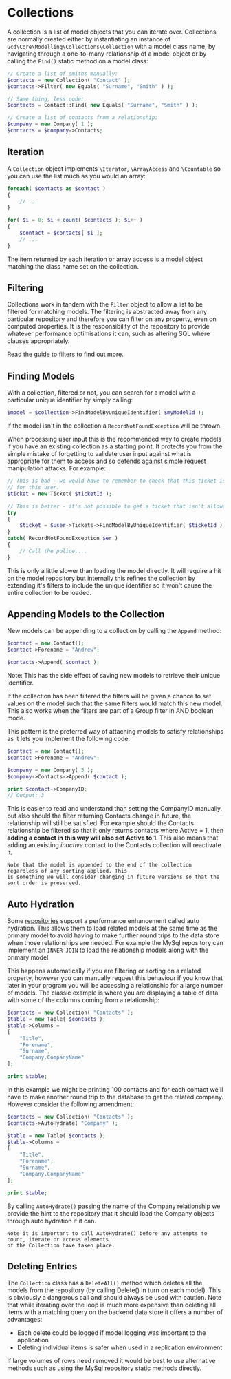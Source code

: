 Collections
===

A collection is a list of model objects that you can iterate over. Collections are normally created
either by instantiating an instance of `Gcd\Core\Modelling\Collections\Collection` with a model
class name, by navigating through a one-to-many relationship of a model object or by calling the
`Find()` static method on a model class:

~~~ php
// Create a list of smiths manually:
$contacts = new Collection( "Contact" );
$contacts->Filter( new Equals( "Surname", "Smith" ) );

// Same thing, less code:
$contacts = Contact::Find( new Equals( "Surname", "Smith" ) );

// Create a list of contacts from a relationship:
$company = new Company( 1 );
$contacts = $company->Contacts;
~~~

## Iteration

A `Collection` object implements `\Iterator`, `\ArrayAccess` and `\Countable` so you can use the
list much as you would an array:

~~~ php
foreach( $contacts as $contact )
{
	// ...
}

for( $i = 0; $i < count( $contacts ); $i++ )
{
	$contact = $contacts[ $i ];
	// ...
}
~~~

The item returned by each iteration or array access is a model object matching the class name set on
the collection.

## Filtering

Collections work in tandem with the `Filter` object to allow a list to be filtered for matching
models. The filtering is abstracted away from any particular repository and therefore you can filter
on any property, even on computed properties. It is the responsibility of the repository to provide
whatever performance optimisations it can, such as altering SQL where clauses appropriately.

Read the [guide to filters](filters/index) to find out more.

## Finding Models

With a collection, filtered or not, you can search for a model with a particular unique identifier by
simply calling:

~~~ php
$model = $collection->FindModelByUniqueIdentifier( $myModelId );
~~~

If the model isn't in the collection a `RecordNotFoundException` will be thrown.

When processing user input this is the recommended way to create models if you have an existing collection
as a starting point. It protects you from the simple mistake of forgetting to validate user input against
what is appropriate for them to access and so defends against simple request manipulation attacks. For example:

~~~ php
// This is bad - we would have to remember to check that this ticket is allowed
// for this user.
$ticket = new Ticket( $ticketId );

// This is better - it's not possible to get a ticket that isn't allowed for the user.
try
{
    $ticket = $user->Tickets->FindModelByUniqueIdentifier( $ticketId );
}
catch( RecordNotFoundException $er )
{
    // Call the police....
}
~~~

This is only a little slower than loading the model directly. It will require a hit on the model repository
but internally this refines the collection by extending it's filters to include the unique identifier so it
won't cause the entire collection to be loaded.

## Appending Models to the Collection

New models can be appending to a collection by calling the `Append` method:

~~~ php
$contact = new Contact();
$contact->Forename = "Andrew";

$contacts->Append( $contact );
~~~

Note: This has the side effect of saving new models to retrieve their unique identifier.

If the collection has been filtered the filters will be given a chance to set values on the model
such that the same filters would match this new model. This also works when the filters are part of
a Group filter in AND boolean mode.

This pattern is the preferred way of attaching models to satisfy relationships as it lets you
implement the following code:

~~~php
$contact = new Contact();
$contact->Forename = "Andrew";

$company = new Company( 3 );
$company->Contacts->Append( $contact );

print $contact->CompanyID;
// Output: 3
~~~

This is easier to read and understand than setting the CompanyID manually, but also should the
filter returning Contacts change in future, the relationship will still be satisfied. For example
should the Contacts relationship be filtered so that it only returns contacts where Active = 1, then
**adding a contact in this way will also set Active to 1**. This also means that adding an existing
*inactive* contact to the Contacts collection will reactivate it.

~~~
Note that the model is appended to the end of the collection regardless of any sorting applied. This
is something we will consider changing in future versions so that the sort order is preserved.
~~~

## Auto Hydration

Some [repositories](data-repositories) support a performance enhancement called auto hydration. This
allows them to load related models at the same time as the primary model to avoid having to make
further round trips to the data store when those relationships are needed. For example the MySql
repository can implement an `INNER JOIN` to load the relationship models along with the primary
model.

This happens automatically if you are filtering or sorting on a related property, however you can
manually request this behaviour if you know that later in your program you will be accessing a
relationship for a large number of models. The classic example is where you are displaying a table
of data with some of the columns coming from a relationship:

~~~ php
$contacts = new Collection( "Contacts" );
$table = new Table( $contacts );
$table->Columns =
[
	"Title",
	"Forename",
	"Surname",
	"Company.CompanyName"
];

print $table;
~~~

In this example we might be printing 100 contacts and for each contact we'll have to make another
round trip to the database to get the related company. However consider the following amendment:

~~~ php
$contacts = new Collection( "Contacts" );
$contacts->AutoHydrate( "Company" );

$table = new Table( $contacts );
$table->Columns =
[
	"Title",
	"Forename",
	"Surname",
	"Company.CompanyName"
];

print $table;
~~~

By calling `AutoHydrate()` passing the name of the Company relationship we provide the hint to the
repository that it should load the Company objects through auto hydration if it can.

~~~
Note it is important to call AutoHydrate() before any attempts to count, iterate or access elements
of the Collection have taken place.
~~~

## Deleting Entries

The `Collection` class has a `DeleteAll()` method which deletes all the models from the repository (by calling
Delete() in turn on each model). This is obviously a dangerous call and should always be used with caution.
Note that while iterating over the loop is much more expensive than deleting all items with a matching query on the
backend data store it offers a number of advantages:

* Each delete could be logged if model logging was important to the application
* Deleting individual items is safer when used in a replication environment

If large volumes of rows need removed it would be best to use alternative methods such as using the MySql repository
static methods directly.
